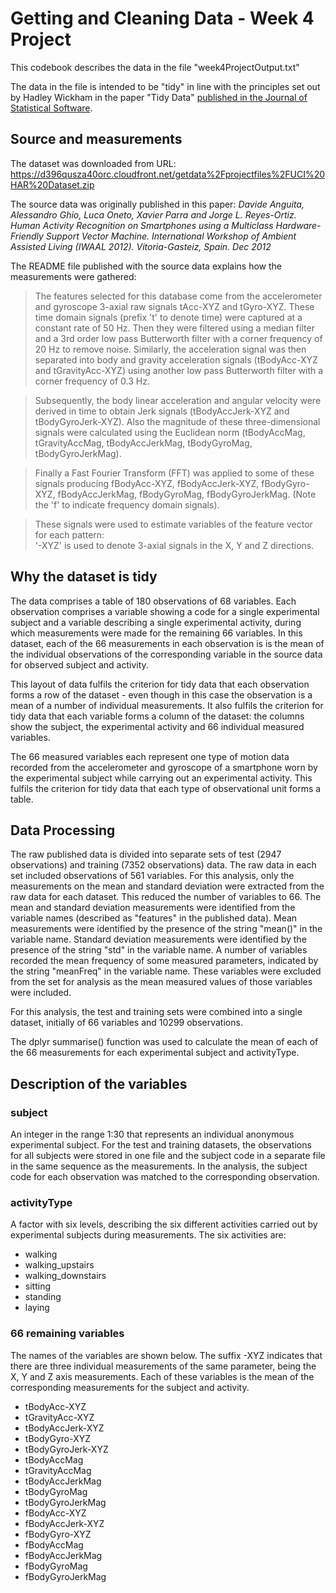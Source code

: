 # Getting and Cleaning Data - Week 4 Project
This codebook describes the data in the file "week4ProjectOutput.txt"

The data in the file is intended to be "tidy" in line with the principles set out by
Hadley Wickham in the paper "Tidy Data" [published in the Journal of Statistical Software](https://www.jstatsoft.org/article/view/v059i10).

## Source and measurements
The dataset was downloaded from URL:
https://d396qusza40orc.cloudfront.net/getdata%2Fprojectfiles%2FUCI%20HAR%20Dataset.zip

The source data was originally published in this paper:
_Davide Anguita, Alessandro Ghio, Luca Oneto, Xavier Parra and Jorge L. Reyes-Ortiz. Human Activity Recognition on Smartphones using a Multiclass Hardware-Friendly Support Vector Machine. International Workshop of Ambient Assisted Living (IWAAL 2012). Vitoria-Gasteiz, Spain. Dec 2012_

The README file published with the source data explains how the measurements were gathered:
> The features selected for this database come from the accelerometer and gyroscope 3-axial raw signals tAcc-XYZ and tGyro-XYZ. These time domain signals (prefix 't' to denote time) were captured at a constant rate of 50 Hz. Then they were filtered using a median filter and a 3rd order low pass Butterworth filter with a corner frequency of 20 Hz to remove noise. Similarly, the acceleration signal was then separated into body and gravity acceleration signals (tBodyAcc-XYZ and tGravityAcc-XYZ) using another low pass Butterworth filter with a corner frequency of 0.3 Hz. 

> Subsequently, the body linear acceleration and angular velocity were derived in time to obtain Jerk signals (tBodyAccJerk-XYZ and tBodyGyroJerk-XYZ). Also the magnitude of these three-dimensional signals were calculated using the Euclidean norm (tBodyAccMag, tGravityAccMag, tBodyAccJerkMag, tBodyGyroMag, tBodyGyroJerkMag). 

> Finally a Fast Fourier Transform (FFT) was applied to some of these signals producing fBodyAcc-XYZ, fBodyAccJerk-XYZ, fBodyGyro-XYZ, fBodyAccJerkMag, fBodyGyroMag, fBodyGyroJerkMag. (Note the 'f' to indicate frequency domain signals). 

> These signals were used to estimate variables of the feature vector for each pattern:  
> '-XYZ' is used to denote 3-axial signals in the X, Y and Z directions.

## Why the dataset is tidy 
The data comprises a table of 180 observations of 68 variables. Each observation comprises
a variable showing a code for a single experimental subject and a variable describing a 
single experimental activity, during which measurements were made for the remaining
66 variables. In this dataset, each of the 66 measurements in each observation is 
is the mean of the individual observations of the corresponding variable in the source 
data for observed subject and activity. 

This layout of data fulfils the criterion for tidy data that each observation
forms a row of the dataset - even though in this case the observation is a mean of
a number of individual measurements. It also fulfils the criterion for tidy data that 
each variable forms a column of the dataset: the columns show the subject, the experimental 
activity and 66 individual measured variables. 

The 66 measured variables each represent one type of motion data recorded from the 
accelerometer and gyroscope of a smartphone worn by the experimental subject while carrying
out an experimental activity. This fulfils the criterion for tidy data that each type of
observational unit forms a table.

## Data Processing
The raw published data is divided into separate sets of test (2947 observations) and training 
(7352 observations) data. The raw data in each set included observations of 561 variables. 
For this analysis, only the measurements on the mean and standard deviation were extracted 
from the raw data for each dataset. This reduced the number of variables to 66. The mean 
and standard deviation measurements were identified from the variable names (described as 
"features" in the published data). Mean measurements were identified by the presence of 
the string "mean()" in the variable name. Standard deviation measurements were identified
by the presence of the string "std" in the variable name. A number of variables recorded
the mean frequency of some measured parameters, indicated by the string "meanFreq" in the 
variable name. These variables were excluded from the set for analysis as the mean
measured values of those variables were included. 

For this analysis, the test and training sets were combined into a single dataset, 
initially of 66 variables and 10299 observations.

The dplyr summarise() function was used to calculate the mean of each of the 66 
measurements for each experimental subject and activityType.

## Description of the variables
### subject
An integer in the range 1:30 that represents an individual anonymous experimental subject. 
For the test and training datasets, the observations for all subjects were stored in one
file and the subject code in a separate file in the same sequence as the measurements. 
In the analysis, the subject code for each observation was matched to the corresponding 
observation. 

### activityType
A factor with six levels, describing the six different activities carried out by 
experimental subjects during measurements. The six activities are:
 - walking
 - walking\_upstairs
 - walking\_downstairs
 - sitting
 - standing
 - laying

### 66 remaining variables
The names of the variables are shown below. The suffix -XYZ indicates that there are 
three individual measurements of the same parameter, being the X, Y and Z axis
measurements. Each of these variables is the mean of the corresponding measurements for 
the subject and activity.

 - tBodyAcc-XYZ
 - tGravityAcc-XYZ
 - tBodyAccJerk-XYZ
 - tBodyGyro-XYZ
 - tBodyGyroJerk-XYZ
 - tBodyAccMag
 - tGravityAccMag
 - tBodyAccJerkMag
 - tBodyGyroMag
 - tBodyGyroJerkMag
 - fBodyAcc-XYZ
 - fBodyAccJerk-XYZ
 - fBodyGyro-XYZ
 - fBodyAccMag
 - fBodyAccJerkMag
 - fBodyGyroMag
 - fBodyGyroJerkMag

